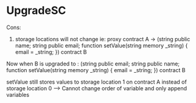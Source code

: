 # UpgradeSC
Cons:
1. storage locations will not change ie:
proxy contract A 
-> 
(string public name; 
string public email;
function setValue(string memory _string) {
    email = _string;
}) contract B

Now when B is upgraded to :
(string public email; 
string public name;
function setValue(string memory _string) {
    email = _string;
}) contract B

setValue still stores values to storage location 1 on contract A instead of storage location 0
--> Cannot change order of variable and only append variables



